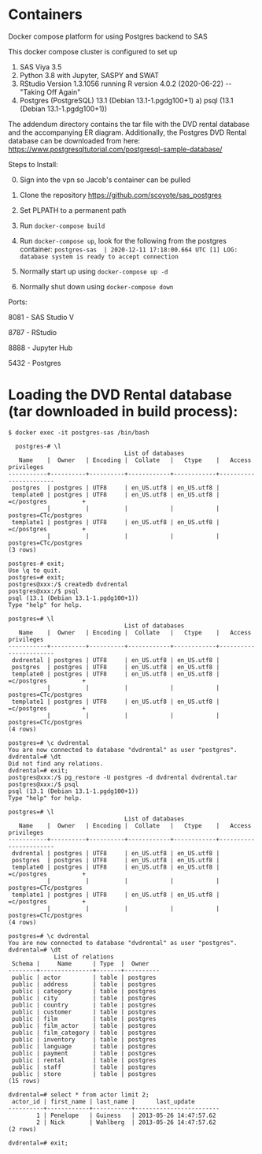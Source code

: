 # Containers
Docker compose platform for using Postgres backend to SAS

This docker compose cluster is configured to set up 
1) SAS Viya 3.5
2) Python 3.8 with Jupyter, SASPY and SWAT
3) RStudio Version 1.3.1056 running R version 4.0.2 (2020-06-22) -- "Taking Off Again"
4) Postgres (PostgreSQL) 13.1 (Debian 13.1-1.pgdg100+1)
  a) psql (13.1 (Debian 13.1-1.pgdg100+1))

The addendum directory contains the tar file with the DVD rental database and the accompanying ER diagram.
Additionally, the Postgres DVD Rental database can be downloaded from here:
https://www.postgresqltutorial.com/postgresql-sample-database/

Steps to Install:

0)  Sign into the vpn so Jacob's container can be pulled

1)	Clone the repository https://github.com/scoyote/sas_postgres

2)	Set PLPATH to a permanent path 

3)	Run ```docker-compose build```

4)	Run ```docker-compose up```, look for the following from the postgres container: 
    ```postgres-sas  | 2020-12-11 17:18:00.664 UTC [1] LOG:  database system is ready to accept connection```
   
5)  Normally start up using ```docker-compose up -d```
6)  Normally shut down using ```docker-compose down```

Ports: 

  8081 - SAS Studio V
  
  8787 - RStudio
  
  8888 - Jupyter Hub
  
  5432 - Postgres
  
  
  
# Loading the DVD Rental database (tar downloaded in build process):

```
$ docker exec -it postgres-sas /bin/bash
 
  postgres-# \l
                                 List of databases
   Name    |  Owner   | Encoding |  Collate   |   Ctype    |   Access privileges   
-----------+----------+----------+------------+------------+-----------------------
 postgres  | postgres | UTF8     | en_US.utf8 | en_US.utf8 | 
 template0 | postgres | UTF8     | en_US.utf8 | en_US.utf8 | =c/postgres          +
           |          |          |            |            | postgres=CTc/postgres
 template1 | postgres | UTF8     | en_US.utf8 | en_US.utf8 | =c/postgres          +
           |          |          |            |            | postgres=CTc/postgres
(3 rows)

postgres-# exit;
Use \q to quit.
postgres=# exit;
postgres@xxx:/$ createdb dvdrental
postgres@xxx:/$ psql 
psql (13.1 (Debian 13.1-1.pgdg100+1))
Type "help" for help.

postgres=# \l
                                 List of databases
   Name    |  Owner   | Encoding |  Collate   |   Ctype    |   Access privileges   
-----------+----------+----------+------------+------------+-----------------------
 dvdrental | postgres | UTF8     | en_US.utf8 | en_US.utf8 | 
 postgres  | postgres | UTF8     | en_US.utf8 | en_US.utf8 | 
 template0 | postgres | UTF8     | en_US.utf8 | en_US.utf8 | =c/postgres          +
           |          |          |            |            | postgres=CTc/postgres
 template1 | postgres | UTF8     | en_US.utf8 | en_US.utf8 | =c/postgres          +
           |          |          |            |            | postgres=CTc/postgres
(4 rows)

postgres=# \c dvdrental
You are now connected to database "dvdrental" as user "postgres".
dvdrental=# \dt
Did not find any relations.
dvdrental=# exit;
postgres@xxx:/$ pg_restore -U postgres -d dvdrental dvdrental.tar
postgres@xxx:/$ psql
psql (13.1 (Debian 13.1-1.pgdg100+1))
Type "help" for help.

postgres=# \l
                                 List of databases
   Name    |  Owner   | Encoding |  Collate   |   Ctype    |   Access privileges   
-----------+----------+----------+------------+------------+-----------------------
 dvdrental | postgres | UTF8     | en_US.utf8 | en_US.utf8 | 
 postgres  | postgres | UTF8     | en_US.utf8 | en_US.utf8 | 
 template0 | postgres | UTF8     | en_US.utf8 | en_US.utf8 | =c/postgres          +
           |          |          |            |            | postgres=CTc/postgres
 template1 | postgres | UTF8     | en_US.utf8 | en_US.utf8 | =c/postgres          +
           |          |          |            |            | postgres=CTc/postgres
(4 rows)

postgres=# \c dvdrental
You are now connected to database "dvdrental" as user "postgres".
dvdrental=# \dt
             List of relations
 Schema |     Name      | Type  |  Owner   
--------+---------------+-------+----------
 public | actor         | table | postgres
 public | address       | table | postgres
 public | category      | table | postgres
 public | city          | table | postgres
 public | country       | table | postgres
 public | customer      | table | postgres
 public | film          | table | postgres
 public | film_actor    | table | postgres
 public | film_category | table | postgres
 public | inventory     | table | postgres
 public | language      | table | postgres
 public | payment       | table | postgres
 public | rental        | table | postgres
 public | staff         | table | postgres
 public | store         | table | postgres
(15 rows)

dvdrental=# select * from actor limit 2;
 actor_id | first_name | last_name |      last_update       
----------+------------+-----------+------------------------
        1 | Penelope   | Guiness   | 2013-05-26 14:47:57.62
        2 | Nick       | Wahlberg  | 2013-05-26 14:47:57.62
(2 rows)

dvdrental=# exit;
```
